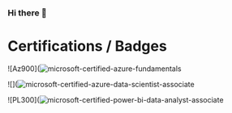 ### Hi there 👋


# Certifications / Badges
![Az900](![microsoft-certified-azure-fundamentals](https://user-images.githubusercontent.com/99099314/222853594-4e6ae376-1919-431a-ac94-514394845979.png)


![](![microsoft-certified-azure-data-scientist-associate](https://user-images.githubusercontent.com/99099314/222853648-72e9d4a0-4eb4-4547-bdd8-eb3c899773aa.png)

 
![PL300](![microsoft-certified-power-bi-data-analyst-associate](https://user-images.githubusercontent.com/99099314/222853669-a9940c8a-e64c-420e-a237-6ecaf2b9c91f.png)


